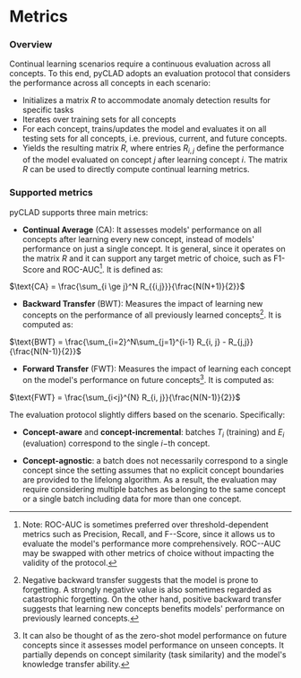 # Metrics 

### Overview
Continual learning scenarios require a continuous evaluation across all concepts.
To this end, pyCLAD adopts an evaluation protocol that considers the performance across all concepts in each scenario: 

- Initializes a matrix $R$ to accommodate anomaly detection results for specific tasks
- Iterates over training sets for all concepts 
- For each concept, trains/updates the model and evaluates it on all testing sets for all concepts, i.e. previous, current, and future concepts.
- Yields the resulting matrix  $R$, where entries $R_{i, j}$ define the performance of the model evaluated on concept $j$ after learning concept $i$. 
The matrix $R$ can be used to directly compute continual learning metrics.

### Supported metrics
pyCLAD supports three main metrics:

- **Continual Average** (CA): It assesses models' performance on all concepts after learning every new concept, instead of models' performance on just a single concept. 
It is general, since it operates on the matrix $R$ and it can support any target metric of choice, such as F1-Score and ROC-AUC[^1]. It is defined as: 

$\text{CA} = \frac{\sum_{i \ge j}^N R_{{i,j}}}{\frac{N(N+1)}{2}}$
[^1]: Note: ROC-AUC is sometimes preferred over threshold-dependent metrics such as Precision, Recall, and F--Score, since it allows us to evaluate the model's performance more comprehensively. ROC--AUC may be swapped with other metrics of choice without impacting the validity of the protocol. 

- **Backward Transfer** (BWT): Measures the impact of learning new concepts on the performance of all previously learned concepts[^2]. It is computed as:

$\text{BWT} = \frac{\sum_{i=2}^N\sum_{j=1}^{i-1} R_{i, j} - R_{j,j}}{\frac{N(N-1)}{2}}$

[^2]: Negative backward transfer suggests that the model is prone to forgetting. A strongly negative value is also sometimes regarded as catastrophic forgetting. On the other hand, positive backward transfer suggests that learning new concepts benefits models' performance on previously learned concepts.  

- **Forward Transfer** (FWT): Measures the impact of learning each concept on the model's performance on future concepts[^3].  It is computed as:

$\text{FWT} = \frac{\sum_{i<j}^{N} R_{i, j}}{\frac{N(N-1)}{2}}$

[^3]: It can also be thought of as the zero-shot model performance on future concepts since it assesses model performance on unseen concepts. It partially depends on concept similarity (task similarity) and the model's knowledge transfer ability.




The evaluation protocol slightly differs based on the scenario. Specifically:

- **Concept-aware** and **concept-incremental**: batches $T_i$ (training) and $E_i$ (evaluation) correspond to the single $i-$th concept.

- **Concept-agnostic**: a batch does not necessarily correspond to a single concept since the setting assumes that no explicit concept boundaries are provided to the lifelong algorithm.
As a result, the evaluation may require considering multiple batches as belonging to the same concept or a single batch including data for more than one concept.
